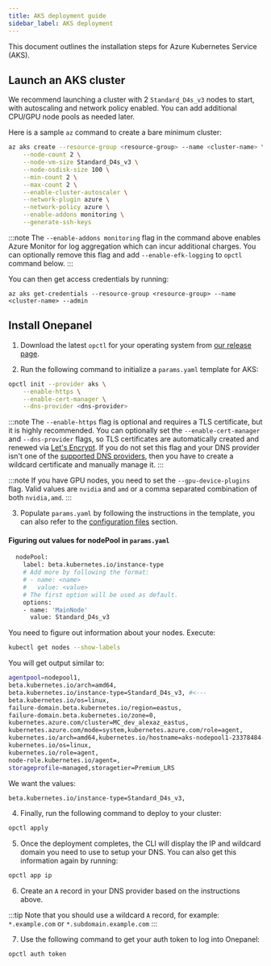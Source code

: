 ```yaml
---
title: AKS deployment guide
sidebar_label: AKS deployment
---
```


This document outlines the installation steps for Azure Kubernetes Service (AKS).

## Launch an AKS cluster
We recommend launching a cluster with 2 `Standard_D4s_v3` nodes to start, with autoscaling and network policy enabled. You can add additional CPU/GPU node pools as needed later.

Here is a sample `az` command to create a bare minimum cluster:

```bash
az aks create --resource-group <resource-group> --name <cluster-name> \
    --node-count 2 \
    --node-vm-size Standard_D4s_v3 \
    --node-osdisk-size 100 \
    --min-count 2 \
    --max-count 2 \
    --enable-cluster-autoscaler \
    --network-plugin azure \
    --network-policy azure \
    --enable-addons monitoring \
    --generate-ssh-keys
```

:::note
The `--enable-addons monitoring` flag in the command above enables Azure Monitor for log aggregation which can incur additional charges. You can optionally remove this flag and add `--enable-efk-logging` to `opctl` command below.
:::

You can then get access credentials by running:

```
az aks get-credentials --resource-group <resource-group> --name <cluster-name> --admin
```

## Install Onepanel
1. Download the latest `opctl` for your operating system from [our release page](https://github.com/onepanelio/core/releases/latest).

2. Run the following command to initialize a `params.yaml` template for AKS:

```bash
opctl init --provider aks \
    --enable-https \
    --enable-cert-manager \
    --dns-provider <dns-provider>
```

:::note
The `--enable-https` flag is optional and requires a TLS certificate, but it is highly recommended. You can optionally set the `--enable-cert-manager` and `--dns-provider` flags, so TLS certificates are automatically created and renewed via [Let's Encrypt](https://letsencrypt.org/). If you do not set this flag and your DNS provider isn't one of the [supported DNS providers](/docs/deployment/configuration/tls#supported-dns-providers), then you have to create a wildcard certificate and manually manage it.
:::

:::note
If you have GPU nodes, you need to set the `--gpu-device-plugins` flag. Valid values are `nvidia` and `amd` or a comma separated combination of both `nvidia,amd`.
:::

3. Populate `params.yaml` by following the instructions in the template, you can also refer to the [configuration files](/docs/deployment/configuration/files) section.

#### Figuring out values for nodePool in `params.yaml`
```bash
  nodePool:
    label: beta.kubernetes.io/instance-type
    # Add more by following the format:
    # - name: <name>
    #   value: <value>
    # The first option will be used as default.
    options:
    - name: 'MainNode'
      value: Standard_D4s_v3
```
You need to figure out information about your nodes.
Execute:
```bash
kubectl get nodes --show-labels
```
You will get output similar to:
```bash
agentpool=nodepool1,
beta.kubernetes.io/arch=amd64,
beta.kubernetes.io/instance-type=Standard_D4s_v3, #<---
beta.kubernetes.io/os=linux,
failure-domain.beta.kubernetes.io/region=eastus,
failure-domain.beta.kubernetes.io/zone=0,
kubernetes.azure.com/cluster=MC_dev_alexaz_eastus,
kubernetes.azure.com/mode=system,kubernetes.azure.com/role=agent,
kubernetes.io/arch=amd64,kubernetes.io/hostname=aks-nodepool1-23378484-vmss000000,
kubernetes.io/os=linux,
kubernetes.io/role=agent,
node-role.kubernetes.io/agent=,
storageprofile=managed,storagetier=Premium_LRS
```
We want the values:

```bash
beta.kubernetes.io/instance-type=Standard_D4s_v3,
```

4. Finally, run the following command to deploy to your cluster:

```bash
opctl apply
```

5. Once the deployment completes, the CLI will display the IP and wildcard domain you need to use to setup your DNS. You can also get this information again by running:

```bash
opctl app ip
```

6. Create an `A` record in your DNS provider based on the instructions above.

:::tip
Note that you should use a wildcard `A` record, for example: `*.example.com` or `*.subdomain.example.com`
:::

7. Use the following command to get your auth token to log into Onepanel:

```bash
opctl auth token
```

